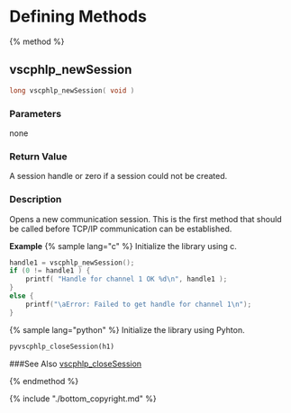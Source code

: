 # Defining Methods


{% method %}
## vscphlp_newSession

```c
long vscphlp_newSession( void )
```

### Parameters
none

### Return Value
A session handle or zero if a session could not be created. 

### Description
Opens a new communication session. This is the first method that should be called before TCP/IP communication can be established.

**Example** {% sample lang="c" %}
Initialize the library using c.

```c
handle1 = vscphlp_newSession();
if (0 != handle1 ) {
    printf( "Handle for channel 1 OK %d\n", handle1 );
}
else {
    printf("\aError: Failed to get handle for channel 1\n");
}
```

{% sample lang="python" %}
Initialize the library using Pyhton.

```python
pyvscphlp_closeSession(h1)
```

###See Also
[vscphlp_closeSession](vscphlp_closesession.md)

{% endmethod %}

{% include "./bottom_copyright.md" %}